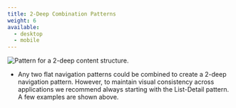```yaml
---
title: 2-Deep Combination Patterns
weight: 6
available:
  - desktop
  - mobile
---
```


![Pattern for a 2-deep content structure.](/hig/NP-2-deep-2.png)

-   Any two flat navigation patterns could be combined to create a
    2-deep navigation pattern. However, to maintain visual consistency
    across applications we recommend always starting with the
    List-Detail pattern. A few examples are shown above.
